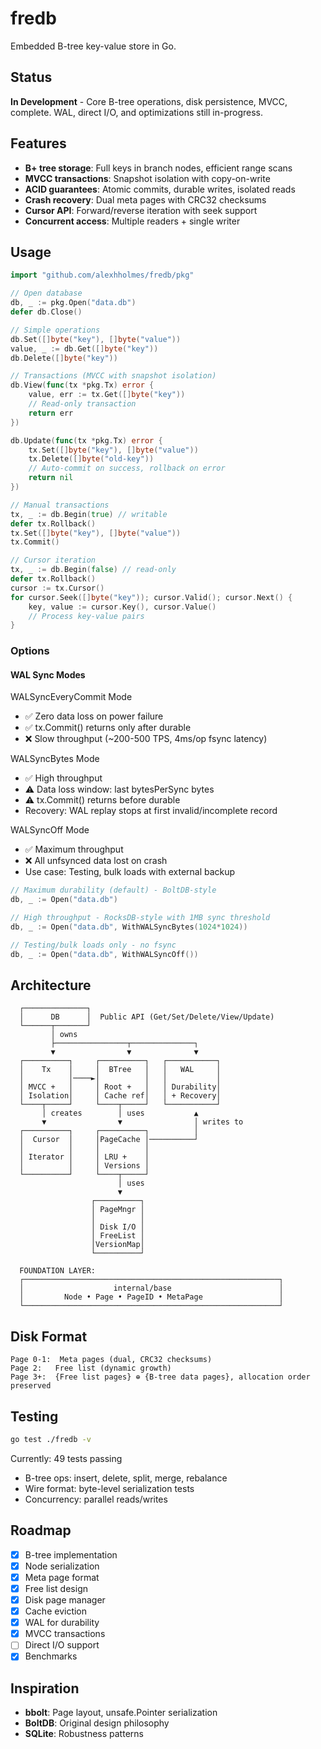 # fredb

Embedded B-tree key-value store in Go.

## Status

**In Development** - Core B-tree operations, disk persistence, MVCC, complete. WAL, direct I/O, and optimizations still in-progress.

## Features

- **B+ tree storage**: Full keys in branch nodes, efficient range scans
- **MVCC transactions**: Snapshot isolation with copy-on-write
- **ACID guarantees**: Atomic commits, durable writes, isolated reads
- **Crash recovery**: Dual meta pages with CRC32 checksums
- **Cursor API**: Forward/reverse iteration with seek support
- **Concurrent access**: Multiple readers + single writer

## Usage

```go
import "github.com/alexhholmes/fredb/pkg"

// Open database
db, _ := pkg.Open("data.db")
defer db.Close()

// Simple operations
db.Set([]byte("key"), []byte("value"))
value, _ := db.Get([]byte("key"))
db.Delete([]byte("key"))

// Transactions (MVCC with snapshot isolation)
db.View(func(tx *pkg.Tx) error {
    value, err := tx.Get([]byte("key"))
    // Read-only transaction
    return err
})

db.Update(func(tx *pkg.Tx) error {
    tx.Set([]byte("key"), []byte("value"))
    tx.Delete([]byte("old-key"))
    // Auto-commit on success, rollback on error
    return nil
})

// Manual transactions
tx, _ := db.Begin(true) // writable
defer tx.Rollback()
tx.Set([]byte("key"), []byte("value"))
tx.Commit()

// Cursor iteration
tx, _ := db.Begin(false) // read-only
defer tx.Rollback()
cursor := tx.Cursor()
for cursor.Seek([]byte("key")); cursor.Valid(); cursor.Next() {
    key, value := cursor.Key(), cursor.Value()
    // Process key-value pairs
}
```

### Options

#### WAL Sync Modes

WALSyncEveryCommit Mode

- ✅ Zero data loss on power failure
- ✅ tx.Commit() returns only after durable
- ❌ Slow throughput (~200-500 TPS, 4ms/op fsync latency)

WALSyncBytes Mode

- ✅ High throughput
- ⚠️ Data loss window: last bytesPerSync bytes
- ⚠️ tx.Commit() returns before durable
- Recovery: WAL replay stops at first invalid/incomplete record 

WALSyncOff Mode

- ✅ Maximum throughput
- ❌ All unfsynced data lost on crash
- Use case: Testing, bulk loads with external backup

```go
// Maximum durability (default) - BoltDB-style
db, _ := Open("data.db")

// High throughput - RocksDB-style with 1MB sync threshold
db, _ := Open("data.db", WithWALSyncBytes(1024*1024))

// Testing/bulk loads only - no fsync
db, _ := Open("data.db", WithWALSyncOff())
```

## Architecture

```
  ┌──────────────┐
  │      DB      │  Public API (Get/Set/Delete/View/Update)
  └──────┬───────┘
         │ owns
         ├────────────────┬──────────────┐
         ▼                ▼              ▼
  ┌──────────┐     ┌──────────┐   ┌───────────┐
  │    Tx    │     │  BTree   │   │   WAL     │
  │          │────►│          │   │           │
  │ MVCC +   │     │ Root +   │   │ Durability│
  │ Isolation│     │ Cache ref│   │ + Recovery│
  └────┬─────┘     └────┬─────┘   └───────────┘
       │ creates        │ uses           ▲
       ▼                ▼                │ writes to
  ┌──────────┐     ┌──────────┐          │
  │  Cursor  │     │PageCache │──────────┘
  │          │     │          │
  │ Iterator │     │ LRU +    │
  │          │     │ Versions │
  └──────────┘     └────┬─────┘
                        │ uses
                        ▼
                  ┌──────────┐
                  │ PageMngr │
                  │          │
                  │ Disk I/O │
                  │ FreeList │
                  │VersionMap│
                  └──────────┘

  FOUNDATION LAYER:
  ┌─────────────────────────────────────────────────────────┐
  │                    internal/base                        │
  │         Node • Page • PageID • MetaPage                 │
  └─────────────────────────────────────────────────────────┘
```

## Disk Format

```
Page 0-1:  Meta pages (dual, CRC32 checksums)
Page 2:   Free list (dynamic growth)
Page 3+:  {Free list pages} ⊕ {B-tree data pages}, allocation order preserved
```

## Testing

```bash
go test ./fredb -v
```

Currently: 49 tests passing
- B-tree ops: insert, delete, split, merge, rebalance
- Wire format: byte-level serialization tests
- Concurrency: parallel reads/writes

## Roadmap

- [x] B-tree implementation
- [x] Node serialization
- [x] Meta page format
- [x] Free list design
- [x] Disk page manager
- [x] Cache eviction
- [x] WAL for durability
- [x] MVCC transactions
- [ ] Direct I/O support
- [x] Benchmarks

## Inspiration

- **bbolt**: Page layout, unsafe.Pointer serialization
- **BoltDB**: Original design philosophy
- **SQLite**: Robustness patterns
